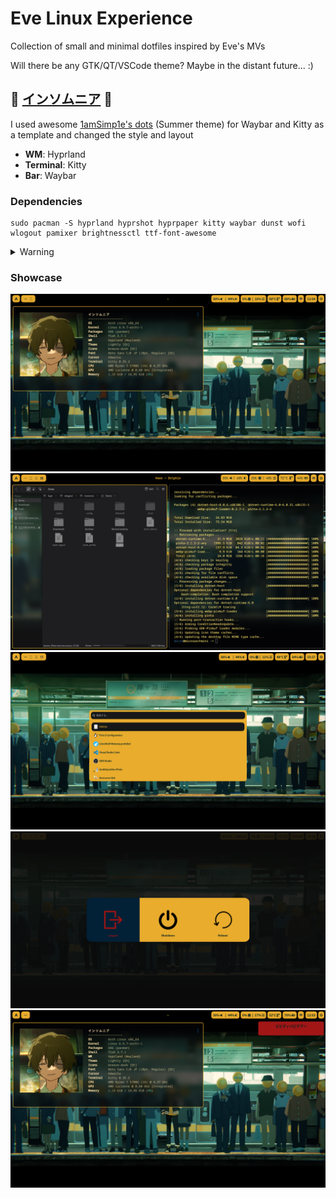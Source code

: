 # Eve Linux Experience

Collection of small and minimal dotfiles inspired by Eve's MVs

Will there be any GTK/QT/VSCode theme? Maybe in the distant future... :)

## 🚧 [インソムニア](https://github.com/MicrogamerCz/eve-linux-experience/branch/%F0%9F%9A%A7-insomnia-%F0%9F%9A%A7) 🚧

I used awesome [1amSimp1e's dots](https://github.com/1amSimp1e/dots) (Summer theme) for Waybar and Kitty as a template and changed the style and layout

- **WM**: Hyprland
- **Terminal**: Kitty
- **Bar**: Waybar


### Dependencies
```
sudo pacman -S hyprland hyprshot hyprpaper kitty waybar dunst wofi wlogout pamixer brightnessctl ttf-font-awesome
```
<details><summary>Warning</summary><blockquote>
Some dependencies might be missing. Hyprshot and wlogout are not in official repos (as of 8.7.2024). You have to manually install them or use yay (or other pacman wrapper with AUR support) if you don't have AUR-based repo, such as Chaotic AUR in pacman.conf
    </blockquote></details>
  </blockquote></details>

### Showcase
![](https://raw.githubusercontent.com/MicrogamerCz/eve-linux-experience/🚧-insomnia-🚧/screenshots/insomnia.png)
![](https://raw.githubusercontent.com/MicrogamerCz/eve-linux-experience/🚧-insomnia-🚧/screenshots/insomnia3.png)
![](https://raw.githubusercontent.com/MicrogamerCz/eve-linux-experience/🚧-insomnia-🚧/screenshots/insomnia4.png)
![](https://raw.githubusercontent.com/MicrogamerCz/eve-linux-experience/🚧-insomnia-🚧/screenshots/insomnia5.png)
![](https://raw.githubusercontent.com/MicrogamerCz/eve-linux-experience/🚧-insomnia-🚧/screenshots/insomnia2.png)
